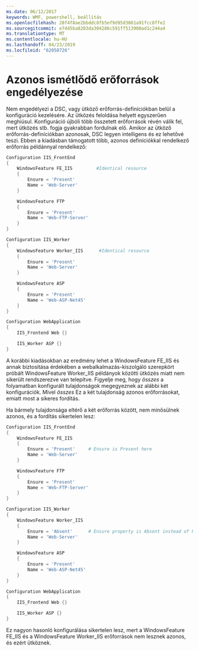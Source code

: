 ```yaml
---
ms.date: 06/12/2017
keywords: WMF, powershell, beállítás
ms.openlocfilehash: 28f4f8ae2bbddc8fb5ef9d95d3061a91fcc8ffe2
ms.sourcegitcommit: e7445ba8203da304286c591ff513900ad1c244a4
ms.translationtype: MT
ms.contentlocale: hu-HU
ms.lasthandoff: 04/23/2019
ms.locfileid: "62058726"
---
```

# <a name="allowing-for-identical-duplicate-resources-in-a-configuration"></a>Azonos ismétlődő erőforrások engedélyezése

Nem engedélyezi a DSC, vagy ütköző erőforrás-definíciókban belül a konfiguráció kezelésére. Az ütközés feloldása helyett egyszerűen meghiúsul. Konfiguráció újbóli több összetett erőforrások révén válik fel, mert ütközés stb. fogja gyakrabban fordulnak elő. Amikor az ütköző erőforrás-definíciókban azonosak, DSC legyen intelligens és ez lehetővé teszi. Ebben a kiadásban támogatott több, azonos definíciókkal rendelkező erőforrás példánnyal rendelkező:

```powershell
Configuration IIS_FrontEnd
{
    WindowsFeature FE_IIS         #Identical resource
    {
        Ensure = 'Present'
        Name = 'Web-Server'
    }

    WindowsFeature FTP
    {
        Ensure = 'Present'
        Name = 'Web-FTP-Server'
    }
}

Configuration IIS_Worker
{
    WindowsFeature Worker_IIS      #Identical resource
    {
        Ensure = 'Present'
        Name = 'Web-Server'
    }

    WindowsFeature ASP
    {
        Ensure = 'Present'
        Name = 'Web-ASP-Net45'
    }
}

Configuration WebApplication
{
    IIS_Frontend Web {}

    IIS_Worker ASP {}
}
```

A korábbi kiadásokban az eredmény lehet a WindowsFeature FE_IIS és annak biztosítása érdekében a webalkalmazás-kiszolgáló szerepkört próbált WindowsFeature Worker_IIS példányok közötti ütközés miatt nem sikerült rendszerezve van telepítve. Figyelje meg, hogy *összes* a folyamatban konfigurált tulajdonságok megegyeznek az alábbi két konfigurációk. Mivel *összes* Ez a két tulajdonság azonos erőforrásokat, emiatt most a sikeres fordítás.

Ha bármely tulajdonsága eltérő a két erőforrás között, nem minősülnek azonos, és a fordítás sikertelen lesz:

```powershell
Configuration IIS_FrontEnd
{
    WindowsFeature FE_IIS
    {
        Ensure = 'Present'     # Ensure is Present here
        Name = 'Web-Server'
    }

    WindowsFeature FTP
    {
        Ensure = 'Present'
        Name = 'Web-FTP-Server'
    }
}

Configuration IIS_Worker
{
    WindowsFeature Worker_IIS
    {
        Ensure = 'Absent'      # Ensure property is Absent instead of Present
        Name = 'Web-Server'
    }

    WindowsFeature ASP
    {
        Ensure = 'Present'
        Name = 'Web-ASP-Net45'
    }
}

Configuration WebApplication
{
    IIS_Frontend Web {}

    IIS_Worker ASP {}
}
```

Ez nagyon hasonló konfigurálása sikertelen lesz, mert a WindowsFeature FE_IIS és a WindowsFeature Worker_IIS erőforrások nem lesznek azonos, és ezért ütköznek.
